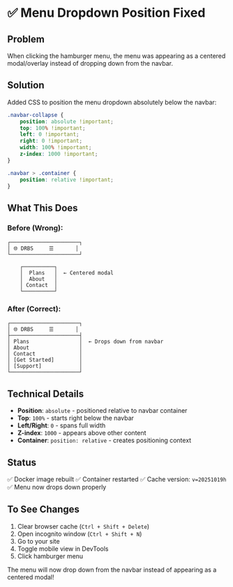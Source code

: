 # ✅ Menu Dropdown Position Fixed

## Problem
When clicking the hamburger menu, the menu was appearing as a centered modal/overlay instead of dropping down from the navbar.

## Solution
Added CSS to position the menu dropdown absolutely below the navbar:

```css
.navbar-collapse {
    position: absolute !important;
    top: 100% !important;
    left: 0 !important;
    right: 0 !important;
    width: 100% !important;
    z-index: 1000 !important;
}

.navbar > .container {
    position: relative !important;
}
```

## What This Does

### Before (Wrong):
```
┌──────────────────────┐
│ 🌐 DRBS     ☰       │
└──────────────────────┘
        
    ┌──────────┐
    │  Plans   │  ← Centered modal
    │  About   │
    │ Contact  │
    └──────────┘
```

### After (Correct):
```
┌──────────────────────┐
│ 🌐 DRBS     ☰       │
├──────────────────────┤
│ Plans                │  ← Drops down from navbar
│ About                │
│ Contact              │
│ [Get Started]        │
│ [Support]            │
└──────────────────────┘
```

## Technical Details

- **Position**: `absolute` - positioned relative to navbar container
- **Top**: `100%` - starts right below the navbar
- **Left/Right**: `0` - spans full width
- **Z-index**: `1000` - appears above other content
- **Container**: `position: relative` - creates positioning context

## Status

✅ Docker image rebuilt
✅ Container restarted
✅ Cache version: `v=20251019h`
✅ Menu now drops down properly

## To See Changes

1. Clear browser cache (`Ctrl + Shift + Delete`)
2. Open incognito window (`Ctrl + Shift + N`)
3. Go to your site
4. Toggle mobile view in DevTools
5. Click hamburger menu

The menu will now drop down from the navbar instead of appearing as a centered modal!
